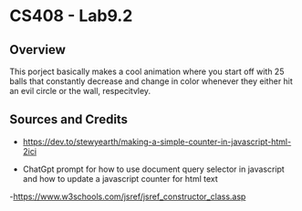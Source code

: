 # CS408 - Lab9.2

## Overview

This porject basically makes a cool animation where you start off with 25 balls that constantly decrease and change in color whenever they either hit an evil circle or the wall, respecitvley. 

## Sources and Credits

- https://dev.to/stewyearth/making-a-simple-counter-in-javascript-html-2ici

- ChatGpt prompt for how to use document query selector in javascript and how to update a javascript counter for html text

-https://www.w3schools.com/jsref/jsref_constructor_class.asp
